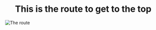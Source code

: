 <h1 align="center"> 
  This is the route to get to the top
 </h1> 
 
![The route](https://www.spectacularmountains.com/wp-content/uploads/2017/12/Temple_Map.jpg)
